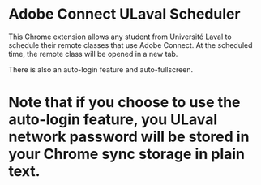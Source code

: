# Adobe Connect ULaval Scheduler
This Chrome extension allows any student from Université Laval to schedule their remote classes that use Adobe Connect. At the scheduled time, the remote class will be opened in a new tab.

There is also an auto-login feature and auto-fullscreen.

# Note that if you choose to use the auto-login feature, you ULaval network password will be stored in your Chrome sync storage in plain text.
